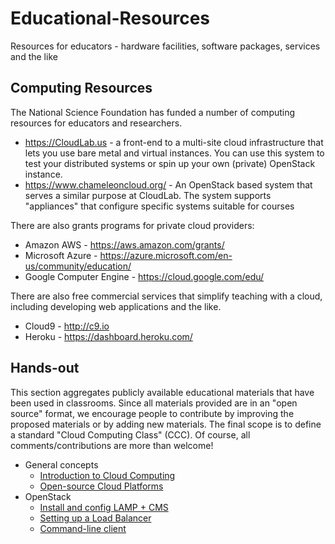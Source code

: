 # Educational-Resources
Resources for educators - hardware facilities, software packages, services and the like

## Computing Resources

The National Science Foundation has funded a number of computing resources for educators and researchers.
* https://CloudLab.us - a front-end to a multi-site cloud infrastructure that lets you use bare metal and virtual instances. You can use this system to test your distributed systems or spin up your own (private) OpenStack instance.
* https://www.chameleoncloud.org/ - An OpenStack based system that serves a similar purpose at CloudLab. The system supports "appliances" that configure specific systems suitable for courses

There are also grants programs for private cloud providers:
* Amazon AWS - https://aws.amazon.com/grants/
* Microsoft Azure - https://azure.microsoft.com/en-us/community/education/
* Google Computer Engine - https://cloud.google.com/edu/

There are also free commercial services that simplify teaching with a cloud, including developing web applications and the like.
* Cloud9 - http://c9.io
* Heroku - https://dashboard.heroku.com/

## Hands-out 
This section aggregates publicly available educational materials that have been used in classrooms. Since all materials provided are in an "open source" format, we encourage people to contribute by improving the proposed materials or by adding new materials. The final scope is to define a standard "Cloud Computing Class" (CCC). Of course, all comments/contributions are more than welcome!

* General concepts
  * [Introduction to Cloud Computing](https://docs.google.com/presentation/d/1MP0MNX1oLNieIzXVfjliaWlhurLi3ps_A5R-TnzSFeI/edit#slide=id.p)
  * [Open-source Cloud Platforms](https://docs.google.com/presentation/d/1It2Kv594Mx0kZ9qgNA1i_PiKMY9HyrrvSMnm7XzCWLc/edit#slide=id.i0)  
* OpenStack
  * [Install and config LAMP + CMS](https://docs.google.com/presentation/d/1MP0MNX1oLNieIzXVfjliaWlhurLi3ps_A5R-TnzSFeI/edit#slide=id.p) 
  * [Setting up a Load Balancer](https://docs.google.com/presentation/d/1rruNjPS95WeM_HcVm50doAJtyU1iy9NeTFaxsfmSXGo/edit#slide=id.p)
  * [Command-line client](https://docs.google.com/presentation/d/17d5eQB81B97SvkVHX24gnJKyFV51PwO8fBbVT8PGS-k/edit?usp=sharing)
